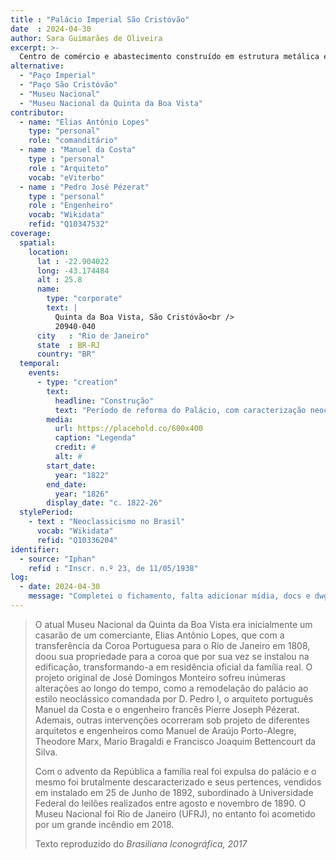```yaml
---
title : "Palácio Imperial São Cristóvão"
date  : 2024-04-30
author: Sara Guimarães de Oliveira
excerpt: >-
  Centro de comércio e abastecimento construído em estrutura metálica e inaugurado em 1883
alternative:
  - "Paço Imperial"
  - "Paço São Cristóvão"
  - "Museu Nacional"
  - "Museu Nacional da Quinta da Boa Vista"
contributor:
  - name: "Elias Antônio Lopes"
    type: "personal"
    role: "comanditário"
  - name : "Manuel da Costa"
    type : "personal"
    role : "Arquiteto"
    vocab: "eViterbo"
  - name : "Pedro José Pézerat"
    type : "personal"
    role : "Engenheiro"
    vocab: "Wikidata"
    refid: "Q10347532"
coverage:
  spatial:
    location:
      lat : -22.904022 
      long: -43.174484
      alt : 25.8
      name:
        type: "corporate"
        text: |
          Quinta da Boa Vista, São Cristóvão<br />
          20940-040
      city   : "Rio de Janeiro"
      state  : BR-RJ
      country: "BR"
  temporal:
    events:
      - type: "creation"
        text:
          headline: "Construção"
          text: "Período de reforma do Palácio, com caracterização neoclássica"
        media:
          url: https://placehold.co/600x400
          caption: "Legenda"
          credit: #
          alt: #
        start_date:
          year: "1822"
        end_date:
          year: "1826"
        display_date: "c. 1822-26"
  stylePeriod:
    - text : "Neoclassicismo no Brasil"
      vocab: "Wikidata"
      refid: "Q10336204"
identifier:
  - source: "Iphan"
    refid : "Inscr. n.º 23, de 11/05/1938"
log:
  - date: 2024-04-30
    message: "Completei o fichamento, falta adicionar mídia, docs e dwg"
---
```


> O atual Museu Nacional da Quinta da Boa Vista era inicialmente um
> casarão de um comerciante, Elias Antônio Lopes, que com a transferência 
> da Coroa Portuguesa para o Rio de Janeiro em 1808, doou sua propriedade
> para a coroa que por sua vez se instalou na edificação, transformando-a
> em residência oficial da família real. O projeto original de José Domingos
> Monteiro sofreu inúmeras alterações ao longo do tempo, como a remodelação
> do palácio ao estilo neoclássico comandada por D. Pedro I, o arquiteto
> português Manuel da Costa e o engenheiro francês Pierre Joseph Pézerat.
> Ademais, outras intervenções ocorreram sob projeto de diferentes arquitetos
> e engenheiros como Manuel de Araújo Porto-Alegre, Theodore Marx, Mario Bragaldi
> e Francisco Joaquim Bettencourt da Silva. 
> 
> Com o advento da República a família real foi expulsa do palácio e o
> mesmo foi brutalmente descaracterizado e seus pertences, vendidos em
> instalado em 25 de Junho de 1892, subordinado à Universidade Federal do
> leilões realizados entre agosto e novembro de 1890. O Museu Nacional foi
> Rio de Janeiro (UFRJ), no entanto foi acometido por um grande incêndio
> em 2018.
> 
>  <footer class="figure-caption">Texto reproduzido
>  do <cite>Brasiliana Iconográfica<cite>, 2017</footer>
